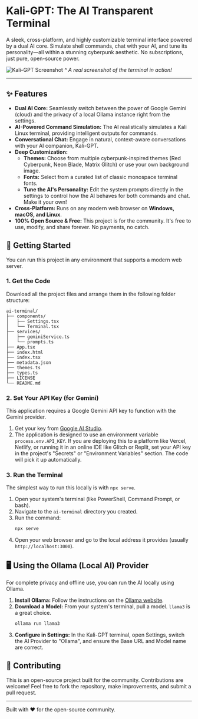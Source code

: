 # Kali-GPT: The AI Transparent Terminal

A sleek, cross-platform, and highly customizable terminal interface powered by a dual AI core. Simulate shell commands, chat with your AI, and tune its personality—all within a stunning cyberpunk aesthetic. No subscriptions, just pure, open-source power.

![Kali-GPT Screenshot](https://i.imgur.com/gY8g2Ab.png)
*^ A real screenshot of the terminal in action!*

---

## ✨ Features

*   **Dual AI Core:** Seamlessly switch between the power of Google Gemini (cloud) and the privacy of a local Ollama instance right from the settings.
*   **AI-Powered Command Simulation:** The AI realistically simulates a Kali Linux terminal, providing intelligent outputs for commands.
*   **Conversational Chat:** Engage in natural, context-aware conversations with your AI companion, Kali-GPT.
*   **Deep Customization:**
    *   **Themes:** Choose from multiple cyberpunk-inspired themes (Red Cyberpunk, Neon Blade, Matrix Glitch) or use your own background image.
    *   **Fonts:** Select from a curated list of classic monospace terminal fonts.
    *   **Tune the AI's Personality:** Edit the system prompts directly in the settings to control how the AI behaves for both commands and chat. Make it your own!
*   **Cross-Platform:** Runs on any modern web browser on **Windows, macOS, and Linux**.
*   **100% Open Source & Free:** This project is for the community. It's free to use, modify, and share forever. No payments, no catch.

## 🚀 Getting Started

You can run this project in any environment that supports a modern web server.

### 1. Get the Code

Download all the project files and arrange them in the following folder structure:

```
ai-terminal/
├── components/
│   ├── Settings.tsx
│   └── Terminal.tsx
├── services/
│   ├── geminiService.ts
│   └── prompts.ts
├── App.tsx
├── index.html
├── index.tsx
├── metadata.json
├── themes.ts
├── types.ts
├── LICENSE
└── README.md
```

### 2. Set Your API Key (for Gemini)

This application requires a Google Gemini API key to function with the Gemini provider.

1.  Get your key from [Google AI Studio](https://aistudio.google.com/app/apikey).
2.  The application is designed to use an environment variable `process.env.API_KEY`. If you are deploying this to a platform like Vercel, Netlify, or running it in an online IDE like Glitch or Replit, set your API key in the project's "Secrets" or "Environment Variables" section. The code will pick it up automatically.

### 3. Run the Terminal

The simplest way to run this locally is with `npx serve`.

1.  Open your system's terminal (like PowerShell, Command Prompt, or bash).
2.  Navigate to the `ai-terminal` directory you created.
3.  Run the command:
    ```bash
    npx serve
    ```
4.  Open your web browser and go to the local address it provides (usually `http://localhost:3000`).

## 🖥️ Using the Ollama (Local AI) Provider

For complete privacy and offline use, you can run the AI locally using Ollama.

1.  **Install Ollama:** Follow the instructions on the [Ollama website](https://ollama.com/).
2.  **Download a Model:** From your system's terminal, pull a model. `llama3` is a great choice.
    ```bash
    ollama run llama3
    ```
3.  **Configure in Settings:** In the Kali-GPT terminal, open Settings, switch the AI Provider to "Ollama", and ensure the Base URL and Model name are correct.

## 🤝 Contributing

This is an open-source project built for the community. Contributions are welcome! Feel free to fork the repository, make improvements, and submit a pull request.

---

Built with ❤️ for the open-source community.